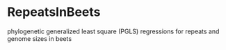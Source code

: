 # RepeatsInBeets
phylogenetic generalized least square (PGLS) regressions for repeats and genome sizes in beets
